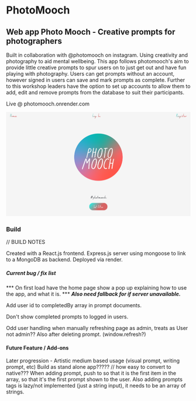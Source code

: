 # PhotoMooch

## Web app Photo Mooch - Creative prompts for photographers

Built in collaboration with @photomooch on instagram.
Using creativity and photography to aid mental wellbeing.
This app follows photomooch's aim to provide little creative prompts to spur users on to just get out and have fun playing with photography.
Users can get prompts without an account, however signed in users can save and mark prompts as complete.
Further to this workshop leaders have the option to set up accounts to allow them to add, edit and remove prompts from the database to suit their participants.

Live @ photomooch.onrender.com

<p align="center">
  <img src="PM_screenshot.png">
</p>

### Build
// BUILD NOTES 

Created with a React.js frontend.
Express.js server using mongoose to link to a MongoDB as backend.
Deployed via render.


##### Current bug / fix list

*** On first load have the home page show a pop up explaining how to use the app, and what it is. ***
**_Also need fallback for if server unavailable._**

Add user id to completedBy array in prompt documents.

Don't show completed prompts to logged in users.

Odd user handling when manually refreshing page as admin, treats as User not admin?? Also after deleting prompt. (window.refresh?)

#### Future Feature / Add-ons

Later progression - Artistic medium based usage (visual prompt, writing prompt, etc)
Build as stand alone app????? // how easy to convert to native???
When adding prompt, push to so that it is the first item in the array, so that it's the first prompt shown to the user.
Also adding prompts tags is lazy/not implemented (just a string input), it needs to be an array of strings.
